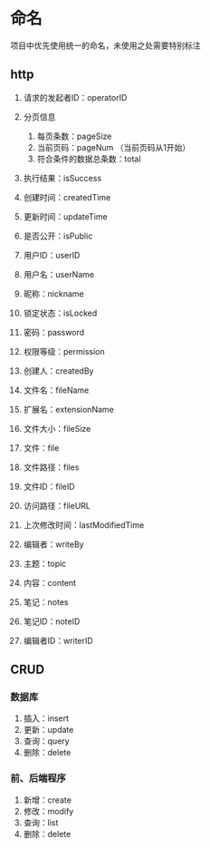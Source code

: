 # 命名

项目中优先使用统一的命名，未使用之处需要特别标注

## http

1. 请求的发起者ID：operatorID
2. 分页信息
    1. 每页条数：pageSize
    2. 当前页码：pageNum （当前页码从1开始）
    3. 符合条件的数据总条数：total
3. 执行结果：isSuccess
4. 创建时间：createdTime
5. 更新时间：updateTime
6. 是否公开：isPublic

7. 用户ID：userID
8. 用户名：userName
9. 昵称：nickname
10. 锁定状态：isLocked
11. 密码：password
12. 权限等级：permission
13. 创建人：createdBy

14. 文件名：fileName
15. 扩展名：extensionName
16. 文件大小：fileSize
17. 文件：file
18. 文件路径：files
19. 文件ID：fileID
20. 访问路径：fileURL
21. 上次修改时间：lastModifiedTime

22. 编辑者：writeBy
23. 主题：topic
24. 内容：content
25. 笔记：notes
26. 笔记ID：noteID
27. 编辑者ID：writerID

## CRUD

### 数据库

1. 插入：insert
2. 更新：update
3. 查询：query
4. 删除：delete

### 前、后端程序

1. 新增：create
2. 修改：modify
3. 查询：list
4. 删除：delete
